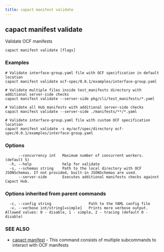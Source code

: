 ```yaml
---
title: capact manifest validate
---
```


## capact manifest validate

Validate OCF manifests

```
capact manifest validate [flags]
```

### Examples

```
# Validate interface-group.yaml file with OCF specification in default location
capact manifest validate ocf-spec/0.0.1/examples/interface-group.yaml

# Validate multiple files inside test_manifests directory with additional server-side checks
capact manifest validate --server-side pkg/cli/test_manifests/*.yaml

# Validate all Hub manifests with additional server-side checks
capact manifest validate --server-side ./manifests/**/*.yaml

# Validate interface-group.yaml file with custom OCF specification location 
capact manifest validate -s my/ocf/spec/directory ocf-spec/0.0.1/examples/interface-group.yaml
```

### Options

```
      --concurrency int   Maximum number of concurrent workers. (default 5)
  -h, --help              help for validate
  -s, --schemas string    Path to the local directory with OCF JSONSchemas. If not provided, built-in JSONSchemas are used.
      --server-side       Executes additional manifests checks against Capact Hub.
```

### Options inherited from parent commands

```
  -c, --config string                 Path to the YAML config file
  -v, --verbose int/string[=simple]   Prints more verbose output. Allowed values: 0 - disable, 1 - simple, 2 - tracing (default 0 - disable)
```

### SEE ALSO

* [capact manifest](capact_manifest.md)	 - This command consists of multiple subcommands to interact with OCF manifests

